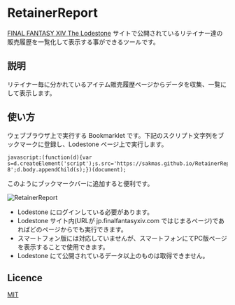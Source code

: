 # RetainerReport

[FINAL FANTASY XIV The Lodestone](http://jp.finalfantasyxiv.com/lodestone/) サイトで公開されているリテイナー達の販売履歴を一覧化して表示する事ができるツールです。

## 説明

リテイナー毎に分かれているアイテム販売履歴ページからデータを収集、一覧にして表示します。

## 使い方

ウェブブラウザ上で実行する Bookmarklet です。下記のスクリプト文字列をブックマークに登録し、Lodestone ページ上で実行します。

    javascript:(function(d){var s=d.createElement('script');s.src='https://sakmas.github.io/RetainerReport/dist/main.bundle.js';s.charset='utf-8';d.body.appendChild(s);})(document);

このようにブックマークバーに追加すると便利です。

![RetainerReport](https://sakmas.github.io/RetainerReport/images/screen1.png)

* Lodestone にログインしている必要があります。
* Lodestone サイト内(URLが jp.finalfantasyxiv.com ではじまるページ)であればどのページからでも実行できます。
* スマートフォン版には対応していませんが、スマートフォンにてPC版ページを表示することで使用できます。
* Lodestone にて公開されているデータ以上のものは取得できません。

## Licence

[MIT](https://github.com/sakmas/RetainerReport/blob/master/LICENSE)
